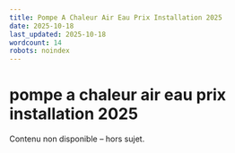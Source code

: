 ```yaml
---
title: Pompe A Chaleur Air Eau Prix Installation 2025
date: 2025-10-18
last_updated: 2025-10-18
wordcount: 14
robots: noindex
---
```


# pompe a chaleur air eau prix installation 2025

Contenu non disponible – hors sujet.